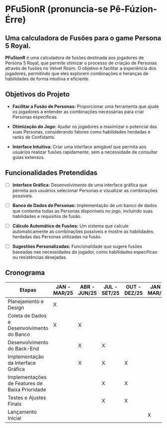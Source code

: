 # PFu5ionR (pronuncia-se Pê-Fúzion-Érre)

## Uma calculadora de Fusões para o game Persona 5 Royal.

**PFu5ionR** é uma calculadora de fusões destinada aos jogadores de Persona 5 Royal, que permite otimizar o processo de criação de Personas através de fusões no Velvet Room. O objetivo é facilitar a experiência dos jogadores, permitindo que eles explorem combinações e heranças de habilidades de forma intuitiva e eficiente.

## Objetivos do Projeto
* **Facilitar a Fusão de Personas:** Proporcionar uma ferramenta que ajude os jogadores a entender as combinações necessárias para criar Personas específicas.

* **Otimização do Jogo:** Ajudar os jogadores a maximizar o potencial das suas Personas, considerando fatores como habilidades herdadas e ranks de Confidants.

* **Interface Intuitiva:** Criar uma interface amigável que permita aos usuários realizar fusões rapidamente, sem a necessidade de consultar guias extensos.

## Funcionalidades Pretendidas

- [ ] **Interface Gráfica:** Desenvolvimento de uma interface gráfica que permita aos usuários selecionar Personas e visualizar as combinações possíveis.

- [ ] **Banco de Dados de Personas:** Implementação de um banco de dados que contenha todas as Personas disponíveis no jogo, incluindo suas habilidades e requisitos de fusão.

- [ ] **Cálculo Automático de Fusões:** Um sistema que calcule automaticamente as combinações possíveis e mostre as habilidades herdadas das Personas utilizadas na fusão.

- [ ] **Sugestões Personalizadas:** Funcionalidade que sugere fusões baseadas nas necessidades do jogador, como habilidades específicas ou resistências desejadas.

## Cronograma

| **Etapas**                                     | **JAN - MAR/25** | **ABR - JUN/25** | **JUL - SET/25** | **OUT - DEZ/25** | **JAN - MAR/26** |
|------------------------------------------------|------------------|------------------|------------------|------------------|------------------|
| Planejamento e Design                          |         X        |                  |                  |                  |                  |
| Coleta de Dados e Desenvolvimento do Banco     |         X        |         X        |                  |                  |                  |
| Desenvolvimento do Back-End                    |                  |         X        |         X        |                  |                  |
| Implementação da Interface Gráfica             |                  |         X        |         X        |         X        |                  |
| Implementações de Features de Baixa Prioridade |                  |                  |         X        |         X        |                  |
| Testes e Ajustes Finais                        |                  |                  |         X        |         X        |                  |
| Lançamento Inicial                             |                  |                  |                  |                  |         X        |